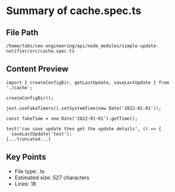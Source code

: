 # Summary of cache.spec.ts
  
## File Path
`/home/tabs/seo-engineering/api/node_modules/simple-update-notifier/src/cache.spec.ts`

## Content Preview
```
import { createConfigDir, getLastUpdate, saveLastUpdate } from './cache';

createConfigDir();

jest.useFakeTimers().setSystemTime(new Date('2022-01-01'));

const fakeTime = new Date('2022-01-01').getTime();

test('can save update then get the update details', () => {
  saveLastUpdate('test');
[...truncated...]
```

## Key Points
- File type: .ts
- Estimated size: 527 characters
- Lines: 18
